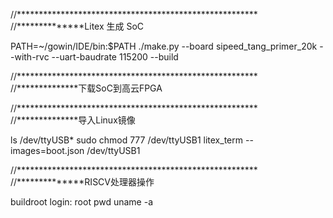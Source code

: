 //*******************************************************
//**************Litex 生成 SoC

PATH=~/gowin/IDE/bin:$PATH
./make.py --board sipeed_tang_primer_20k --with-rvc --uart-baudrate 115200 --build

//*******************************************************
//**************下载SoC到高云FPGA


//*******************************************************
//**************导入Linux镜像

ls /dev/ttyUSB*
sudo chmod 777 /dev/ttyUSB1
litex_term --images=boot.json /dev/ttyUSB1

//*******************************************************
//**************RISCV处理器操作

buildroot login: root
pwd
uname -a
